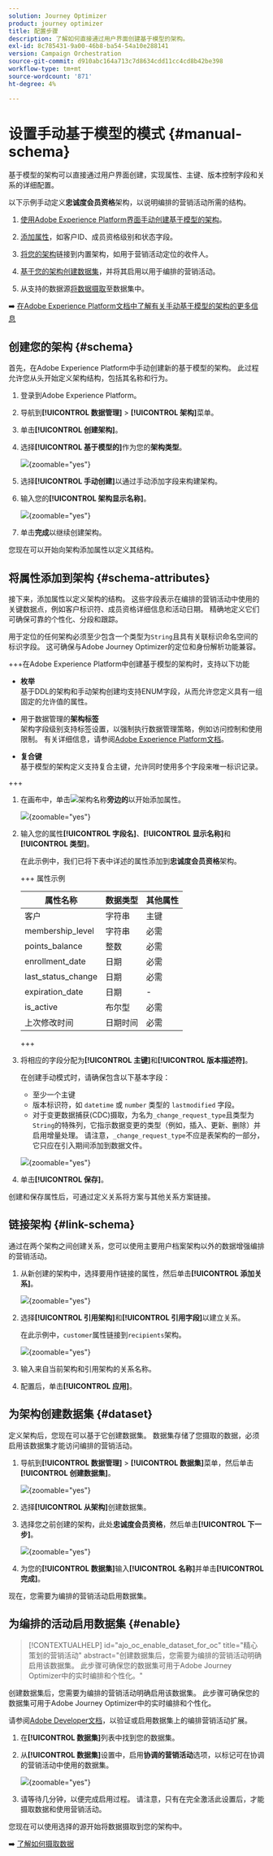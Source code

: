 ```yaml
---
solution: Journey Optimizer
product: journey optimizer
title: 配置步骤
description: 了解如何直接通过用户界面创建基于模型的架构。
exl-id: 8c785431-9a00-46b8-ba54-54a10e288141
version: Campaign Orchestration
source-git-commit: d910abc164a713c7d8634cdd11cc4cd8b42be398
workflow-type: tm+mt
source-wordcount: '871'
ht-degree: 4%

---
```


# 设置手动基于模型的模式 {#manual-schema}

基于模型的架构可以直接通过用户界面创建，实现属性、主键、版本控制字段和关系的详细配置。

以下示例手动定义&#x200B;**忠诚度会员资格**&#x200B;架构，以说明编排的营销活动所需的结构。

1. [使用Adobe Experience Platform界面手动创建基于模型的架构](#schema)。

1. [添加属性](#schema-attributes)，如客户ID、成员资格级别和状态字段。

1. [将您的架构](#link-schema)链接到内置架构，如用于营销活动定位的收件人。

1. [基于您的架构创建数据集](#dataset)，并将其启用以用于编排的营销活动。

1. 从支持的数据源[将数据摄取](ingest-data.md)至数据集中。

➡️ [在Adobe Experience Platform文档中了解有关手动基于模型的架构的更多信息](https://experienceleague.adobe.com/zh-hans/docs/experience-platform/xdm/ui/resources/schemas#create-manually)

## 创建您的架构 {#schema}

首先，在Adobe Experience Platform中手动创建新的基于模型的架构。 此过程允许您从头开始定义架构结构，包括其名称和行为。

1. 登录到Adobe Experience Platform。

1. 导航到&#x200B;**[!UICONTROL 数据管理]** > **[!UICONTROL 架构]**&#x200B;菜单。

1. 单击&#x200B;**[!UICONTROL 创建架构]**。

1. 选择&#x200B;**[!UICONTROL 基于模型的]**&#x200B;作为您的&#x200B;**架构类型**。

   ![](assets/admin_schema_1.png){zoomable="yes"}

1. 选择&#x200B;**[!UICONTROL 手动创建]**&#x200B;以通过手动添加字段来构建架构。

1. 输入您的&#x200B;**[!UICONTROL 架构显示名称]**。

   ![](assets/schema_manual_8.png){zoomable="yes"}

1. 单击&#x200B;**完成**&#x200B;以继续创建架构。

您现在可以开始向架构添加属性以定义其结构。

## 将属性添加到架构 {#schema-attributes}

接下来，添加属性以定义架构的结构。 这些字段表示在编排的营销活动中使用的关键数据点，例如客户标识符、成员资格详细信息和活动日期。 精确地定义它们可确保可靠的个性化、分段和跟踪。

用于定位的任何架构必须至少包含一个类型为`String`且具有关联标识命名空间的标识字段。 这可确保与Adobe Journey Optimizer的定位和身份解析功能兼容。

+++在Adobe Experience Platform中创建基于模型的架构时，支持以下功能

* **枚举**\
  基于DDL的架构和手动架构创建均支持ENUM字段，从而允许您定义具有一组固定的允许值的属性。

* 用于数据管理的&#x200B;**架构标签**\
  架构字段级别支持标签设置，以强制执行数据管理策略，例如访问控制和使用限制。 有关详细信息，请参阅[Adobe Experience Platform文档](https://experienceleague.adobe.com/docs/experience-platform/xdm/home.html?lang=zh-Hans)。

* **复合键**\
  基于模型的架构定义支持复合主键，允许同时使用多个字段来唯一标识记录。

+++

1. 在画布中，单击![](assets/do-not-localize/Smock_AddCircle_18_N.svg)架构名称&#x200B;**旁边的**&#x200B;以开始添加属性。

   ![](assets/schema_manual_1.png){zoomable="yes"}

1. 输入您的属性&#x200B;**[!UICONTROL 字段名]**、**[!UICONTROL 显示名称]**&#x200B;和&#x200B;**[!UICONTROL 类型]**。

   在此示例中，我们已将下表中详述的属性添加到&#x200B;**忠诚度会员资格**&#x200B;架构。

   +++ 属性示例

   | 属性名称 | 数据类型 | 其他属性 |
   |-|-|-|
   | 客户 | 字符串 | 主键 |
   | membership_level | 字符串 | 必需 |
   | points_balance | 整数 | 必需 |
   | enrollment_date | 日期 | 必需 |
   | last_status_change | 日期 | 必需 |
   | expiration_date | 日期 | - |
   | is_active | 布尔型 | 必需 |
   | 上次修改时间 | 日期时间 | 必需 |

   +++ 

1. 将相应的字段分配为&#x200B;**[!UICONTROL 主键]**&#x200B;和&#x200B;**[!UICONTROL 版本描述符]**。

   在创建手动模式时，请确保包含以下基本字段：

   * 至少一个主键
   * 版本标识符，如 `datetime` 或 `number` 类型的 `lastmodified` 字段。
   * 对于变更数据捕获(CDC)摄取，为名为`_change_request_type`且类型为`String`的特殊列，它指示数据变更的类型（例如，插入、更新、删除）并启用增量处理。 请注意，`_change_request_type`不应是表架构的一部分，它只应在引入期间添加到数据文件。

   ![](assets/schema_manual_2.png){zoomable="yes"}

1. 单击&#x200B;**[!UICONTROL 保存]**。

创建和保存属性后，可通过定义关系将方案与其他关系方案链接。

## 链接架构 {#link-schema}

通过在两个架构之间创建关系，您可以使用主要用户档案架构以外的数据增强编排的营销活动。

1. 从新创建的架构中，选择要用作链接的属性，然后单击&#x200B;**[!UICONTROL 添加关系]**。

   ![](assets/schema_manual_3.png){zoomable="yes"}

1. 选择&#x200B;**[!UICONTROL 引用架构]**&#x200B;和&#x200B;**[!UICONTROL 引用字段]**&#x200B;以建立关系。

   在此示例中，`customer`属性链接到`recipients`架构。

   ![](assets/schema_manual_4.png){zoomable="yes"}

1. 输入来自当前架构和引用架构的关系名称。

1. 配置后，单击&#x200B;**[!UICONTROL 应用]**。

## 为架构创建数据集 {#dataset}

定义架构后，您现在可以基于它创建数据集。 数据集存储了您摄取的数据，必须启用该数据集才能访问编排的营销活动。

1. 导航到&#x200B;**[!UICONTROL 数据管理]** > **[!UICONTROL 数据集]**&#x200B;菜单，然后单击&#x200B;**[!UICONTROL 创建数据集]**。

   ![](assets/schema_manual_5.png){zoomable="yes"}

1. 选择&#x200B;**[!UICONTROL 从架构]**&#x200B;创建数据集。

1. 选择您之前创建的架构，此处&#x200B;**忠诚度会员资格**，然后单击&#x200B;**[!UICONTROL 下一步]**。

   ![](assets/schema_manual_6.png){zoomable="yes"}

1. 为您的&#x200B;**[!UICONTROL 数据集]**&#x200B;输入&#x200B;**[!UICONTROL 名称]**&#x200B;并单击&#x200B;**[!UICONTROL 完成]**。

现在，您需要为编排的营销活动启用数据集。

## 为编排的活动启用数据集 {#enable}

>[!CONTEXTUALHELP]
>id="ajo_oc_enable_dataset_for_oc"
>title="精心策划的营销活动"
>abstract="创建数据集后，您需要为编排的营销活动明确启用该数据集。 此步骤可确保您的数据集可用于Adobe Journey Optimizer中的实时编排和个性化。"


创建数据集后，您需要为编排的营销活动明确启用该数据集。 此步骤可确保您的数据集可用于Adobe Journey Optimizer中的实时编排和个性化。

请参阅[Adobe Developer文档](https://developer.adobe.com/journey-optimizer-apis/references/orchestrated-campaign-dataset/#tag/DatasetEnablement)，以验证或启用数据集上的编排营销活动扩展。

1. 在&#x200B;**[!UICONTROL 数据集]**&#x200B;列表中找到您的数据集。

1. 从&#x200B;**[!UICONTROL 数据集]**&#x200B;设置中，启用&#x200B;**协调的营销活动**&#x200B;选项，以标记可在协调的营销活动中使用的数据集。

   ![](assets/schema_manual_7.png){zoomable="yes"}

1. 请等待几分钟，以便完成启用过程。 请注意，只有在完全激活此设置后，才能摄取数据和使用营销活动。

您现在可以使用选择的源开始将数据摄取到您的架构中。

➡️ [了解如何摄取数据](ingest-data.md)
